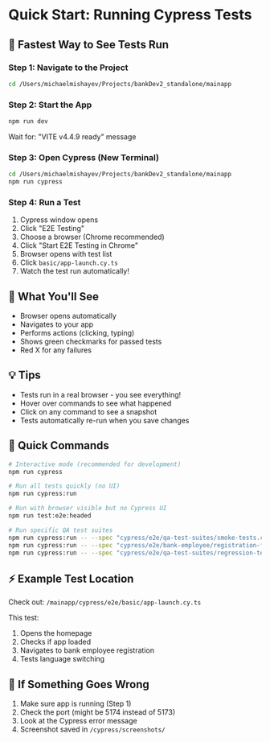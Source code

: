 # Quick Start: Running Cypress Tests

## 🚀 Fastest Way to See Tests Run

### Step 1: Navigate to the Project
```bash
cd /Users/michaelmishayev/Projects/bankDev2_standalone/mainapp
```

### Step 2: Start the App
```bash
npm run dev
```
Wait for: "VITE v4.4.9 ready" message

### Step 3: Open Cypress (New Terminal)
```bash
cd /Users/michaelmishayev/Projects/bankDev2_standalone/mainapp
npm run cypress
```

### Step 4: Run a Test
1. Cypress window opens
2. Click "E2E Testing"
3. Choose a browser (Chrome recommended)
4. Click "Start E2E Testing in Chrome"
5. Browser opens with test list
6. Click `basic/app-launch.cy.ts`
7. Watch the test run automatically!

## 🎯 What You'll See
- Browser opens automatically
- Navigates to your app
- Performs actions (clicking, typing)
- Shows green checkmarks for passed tests
- Red X for any failures

## 💡 Tips
- Tests run in a real browser - you see everything!
- Hover over commands to see what happened
- Click on any command to see a snapshot
- Tests automatically re-run when you save changes

## 🔧 Quick Commands
```bash
# Interactive mode (recommended for development)
npm run cypress

# Run all tests quickly (no UI)
npm run cypress:run

# Run with browser visible but no Cypress UI
npm run test:e2e:headed

# Run specific QA test suites
npm run cypress:run -- --spec "cypress/e2e/qa-test-suites/smoke-tests.cy.ts"
npm run cypress:run -- --spec "cypress/e2e/bank-employee/registration-flow.cy.ts"
npm run cypress:run -- --spec "cypress/e2e/qa-test-suites/regression-tests.cy.ts"
```

## ⚡ Example Test Location
Check out: `/mainapp/cypress/e2e/basic/app-launch.cy.ts`

This test:
1. Opens the homepage
2. Checks if app loaded
3. Navigates to bank employee registration
4. Tests language switching

## 🐛 If Something Goes Wrong
1. Make sure app is running (Step 1)
2. Check the port (might be 5174 instead of 5173)
3. Look at the Cypress error message
4. Screenshot saved in `/cypress/screenshots/`